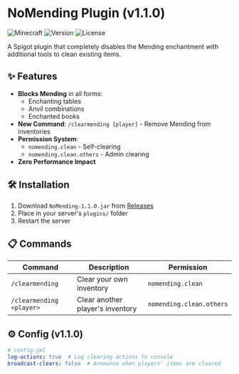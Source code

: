# NoMending Plugin (v1.1.0)

![Minecraft](https://img.shields.io/badge/Minecraft-1.21.4-brightgreen)
![Version](https://img.shields.io/badge/Version-1.1.0-blue)
![License](https://img.shields.io/badge/License-MIT-green)

A Spigot plugin that completely disables the Mending enchantment with additional tools to clean existing items.

## ✨ Features
- **Blocks Mending** in all forms:
  - Enchanting tables
  - Anvil combinations
  - Enchanted books
- **New Command**:
  ```/clearmending [player]``` - Remove Mending from inventories
- **Permission System**:
  - `nomending.clean` - Self-clearing
  - `nomending.clean.others` - Admin clearing
- **Zero Performance Impact**

## 🛠️ Installation
1. Download `NoMending-1.1.0.jar` from [Releases](#)
2. Place in your server's `plugins/` folder
3. Restart the server

## 📋 Commands
| Command | Description | Permission |
|---------|-------------|------------|
| `/clearmending` | Clear your own inventory | `nomending.clean` |
| `/clearmending <player>` | Clear another player's inventory | `nomending.clean.others` |

## ⚙️ Config (v1.1.0)
```yaml
# config.yml
log-actions: true  # Log clearing actions to console
broadcast-clears: false  # Announce when players' items are cleared
